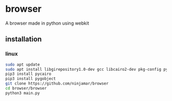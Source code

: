 # browser
A browser made in python using webkit

## installation
### linux
```bash
sudo apt update
sudo apt install libgirepository1.0-dev gcc libcairo2-dev pkg-config python3-dev gir1.2-gtk-3.0 gir1.2-webkit2-4.0
pip3 install pycairo
pip3 install pygobject
git clone https://github.com/ninjamar/browser
cd browser/browser
python3 main.py
```
